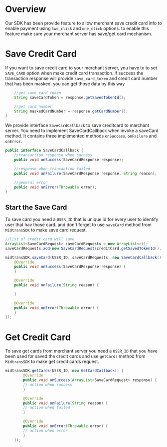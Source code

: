 # Overview
Our SDK has been provide feature to allow merchant save credit card info to enable payment using `two_click` and `one_click` options. to enable this feature make sure your merchant server has save/get card mechanism.
# Save Credit Card
If you want to save credit card to your merchant server, you have to to set `SAVE_CARD`  option when make credit card transaction. if success the transaction response will provide `save_card_token` and credit card number that has been masked. you can get those data by this way
```Java
    //get save card token
    String saveCardToken = response.getSavedTokenId();

    //get card number
    String maskedCardNumber = response.getCardNumber();
}
```
We provide interface `SaveCardCallback` to  save creditcard to marchant server. You  need to implement SaveCardCallback when invoke a saveCard method.
It contains three implemented methods `onSuccess`, `onFailure` and `onError`.

```Java
public interface SaveCardCallback {
    //transaction response when success
    public void onSuccess(SaveCardResponse response);

    //response when transaction failed
    public void onFailure(SaveCardResponse response, String reason);

    //general error
    public void onError(Throwable error);
}
```

## Start the Save Card
To save card you need a `USER_ID` that is unique id for every user to identify user that hav those card. and don't forget to use `saveCard` method from `MidtransSDK` to make save card request.

```Java
//list of credit card will save
ArrayList<SaveCardRequest> saveCardRequests = new ArrayList<>();
saveCardRequests.add(new SaveCardRequest(creditCard.getSavedTokenId(), creditCard.getMaskedCard(), cardType));

midtransSDK.saveCard(USER_ID, saveCardRequests, new SaveCardCallback() {
    @Override
    public void onSuccess(SaveCardResponse response) {
    }

    @Override
    public void onFailure(String reason) {

    }

    @Override
    public void onError(Throwable error) {
    }
});
```

# Get Credit Card
To save get cards from merchant server  you need a `USER_ID` that you have been used for saved the credit cards and use `getCards` method from `MidtransSDK` to make get credit cards request.
```Java
midtransSDK.getCards(USER_ID, new GetCardCallback() {
        @Override
        public void onSuccess(ArrayList<SaveCardRequest> response) {
        // action when success
        }

        @Override
        public void onFailure(String reason) {
        // action when failed
        }

        @Override
        public void onError(Throwable error) {
        // action when error
        }
    });
```
